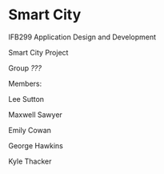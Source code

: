 # Smart City

IFB299 Application Design and Development 

Smart City Project

Group *???*


Members:

Lee Sutton

Maxwell Sawyer

Emily Cowan

George Hawkins

Kyle Thacker


